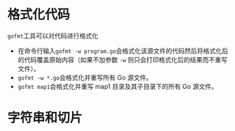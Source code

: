 # 格式化代码
`gofmt`工具可以对代码进行格式化
- 在命令行输入`gofmt -w program.go`会格式化该源文件的代码然后将格式化后的代码覆盖原始内容（如果不加参数 `-w` 则只会打印格式化后的结果而不重写文件）。
- `gofmt -w *.go`会格式化并重写所有 Go 源文件。
- `gofmt map1`会格式化并重写 map1 目录及其子目录下的所有 Go 源文件。
# 字符串和切片